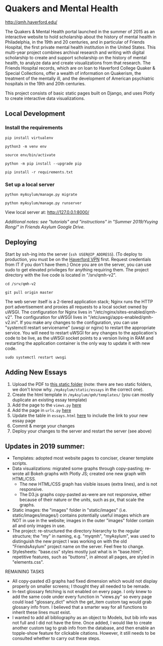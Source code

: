 # Quakers and Mental Health
http://qmh.haverford.edu/

The Quakers & Mental Health portal launched in the summer of 2015 as an interactive website to hold scholarship about the history of mental health in Philadelphia, in the 19th and 20 centuries, and in particular of Friends Hospital, the first private mental health institution in the United States. This multi-year project combines archival research and writing with digital scholarship to create and support scholarship on the history of mental health, to analyze data and create visualizations from that research. The Friends Hospital records, which are on loan to Haverford College Quaker & Special Collections, offer a wealth of information on Quakerism, the treatment of the mentally ill, and the development of American psychiatric hospitals in the 19th and 20th centuries.

This project consists of basic static pages built on Django, and uses Plotly to create interactive data visualizations.


## Local Development

### Install the requirements

`pip install virtualenv`

`python3 -m venv env`

`source env/bin/activate`

`python -m pip install --upgrade pip`

`pip install -r requirements.txt`


### Set up a local server

`python myAsylum/manage.py migrate`

`python myAsylum/manage.py runserver`

View local server at: http://127.0.0.1:8000/

*Additional notes: see "tutorials" and "instructions" in "Summer 2019/Yuying Rong/" in Friends Asylum Google Drive.*


## Deploying

Start by ssh-ing into the server (`ssh USER@IP_ADDRESS`). (To deploy to production, you must be on the [Haverford VPN](https://iitskb.sites.haverford.edu/knowledge-base/installing-the-vpn-client/) first. Request credentials from IT if you don't have them.) Once you are on the server, you can use sudo to get elevated privileges for anything requiring them. The project directory with the live code is located in "/srv/qmh-v2".

`cd /srv/qmh-v2`

`git pull origin master`

The web server itself is a 2-tiered application stack; Nginx runs the HTTP port advertisement and proxies all requests to a local socket owned by uWSGI. The configuration for Nginx lives in "/etc/nginx/sites-enabled/qmh-v2". The configuration for uWSGI lives in "/etc/uwsgi/apps-enabled/qmh-v2.ini". If you make any changes to the configuration, you can use "systemctl restart servicename" (uwsgi or nginx) to restart the appropriate service. You will need to restart uWSGI for any changes to the application's code to be live, as the uWSGI socket points to a version living in RAM and restarting the application container is the only way to update it with new code.

`sudo systemctl restart uwsgi`


## Adding New Essays

1. Upload the PDF to [this static folder](https://github.com/HCDigitalScholarship/qmh-v2/tree/master/myAsylum/static/essays) (note: there are two static folders, we don't know why. `/myAsylum/static/essays` in the correct one). 
2. Create the html template in `/myAsylum/qmh/templates/` (you can mostly duplicate an existing essay template)
3. Add the page to the `views.py` [here](https://github.com/HCDigitalScholarship/qmh-v2/blob/master/myAsylum/qmh/views.py)
4. Add the page in `urls.py` [here](https://github.com/HCDigitalScholarship/qmh-v2/blob/master/myAsylum/qmh/urls.py)
5. Update the table in `essays.html` [here](https://github.com/HCDigitalScholarship/qmh-v2/blob/master/myAsylum/qmh/templates/essays.html) to include the link to your new essay page
6. Commit & merge your changes 
7. Deploy your changes to the server and restart the server (see above)


## Updates in 2019 summer:

- Templates: adopted most website pages to conciser, cleaner template scripts.
- Data visualizations: migrated some graphs through copy-pasting; re-wrote all Bokeh graphs with Plotly JS; created one new graph with HTML/CSS.
  - The new HTML/CSS graph has visible issues (extra lines), and is not responsive.
  - The D3.js graphs copy-pasted as-were are not responsive, either because of their nature or the units, such as px, that scale the graphs.
- Static images: the "images" folder in "static/images" (i.e. static/images/images/) contains potentially useful images which are NOT in use in the website; images in the outer "images" folder contain all and only images in use.
- The project: re-structured the directory hierarchy to the regular structure; the "my" in naming, e.g. "myqmh", "myAsylum", was used to distinguish the new project I was working on with the old "FriendsAsylum" project name on the server. Feel free to change.
- Stylesheets: "base.css" styles mostly just what is in "base.html"; repetitive features, such as "buttons", in almost all pages, are styled in "elements.css".

REMAINING TASKS
- All copy-pasted d3 graphs had fixed dimension which would not display properly on smaller screens; I thought they all needed to be remade.
- In-text glossary fetching is not enabled on every page. I only knew to add the same code under every function in "views.py" so every page could load "glossary_dict" which the get_item custom tag would grab glossary info from. I believed that a smarter way for all functions to inherit these lines must exist.
- I wanted to add all bibliography as an object to Models, but bib info was not full and I did not have the time. Once added, I would like to create another custom tag to grab info from the database, and then enable an topple-show feature for clickable citations. However, it still needs to be consulted whether to carry out these steps.
